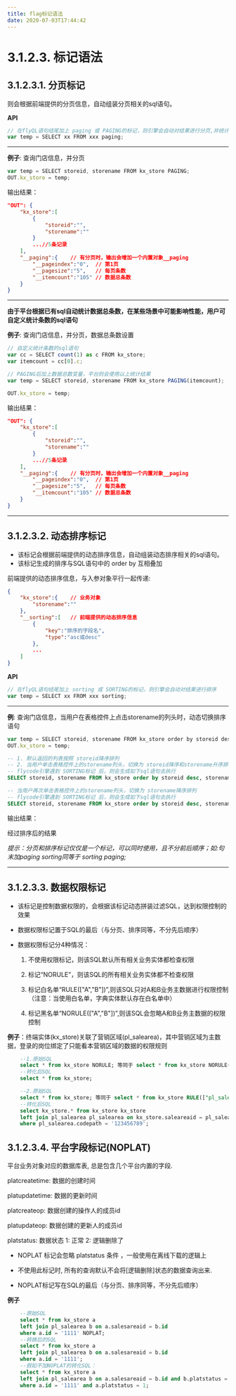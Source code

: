 ```yaml
---
title: flag标记语法
date: 2020-07-03T17:44:42
---
```


# 3.1.2.3. 标记语法

## 3.1.2.3.1. 分页标记

则会根据前端提供的分页信息，自动组装分页相关的sql语句。

**API**

```js
// 在flyQL语句结尾加上 paging 或 PAGING的标记，则引擎会自动对结果进行分页,并统计数据总条数
var temp = SELECT xx FROM xxx paging;
```

---

**例子**: 查询门店信息，并分页

```js
var temp = SELECT storeid, storename FROM kx_store PAGING;
OUT.kx_store = temp;
```

输出结果：

```json
"OUT": {
    "kx_store":[
        {
            "storeid":"",
            "storename":""
        }
        ...//5条记录
    ],
    "__paging":{    // 有分页时，输出会增加一个内置对象__paging
        "__pageindex":"0",  // 第1页
        "__pagesize":"5",   // 每页条数
        "__itemcount":"105" // 数据总条数
    }
}
```

---

**由于平台根据已有sql自动统计数据总条数，在某些场景中可能影响性能，用户可自定义统计条数的sql语句**

**例子**: 查询门店信息，并分页，数据总条数设置

```js
// 自定义统计条数的sql语句
var cc = SELECT count(1) as c FROM kx_store;
var itemcount = cc[0].c;

// PAGING后加上数据总数变量，平台则会使用以上统计结果
var temp = SELECT storeid, storename FROM kx_store PAGING(itemcount);

OUT.kx_store = temp;
```

输出结果：

```json
"OUT": {
    "kx_store":[
        {
            "storeid":"",
            "storename":""
        }
        ...//5条记录
    ],
    "__paging":{    // 有分页时，输出会增加一个内置对象__paging
        "__pageindex":"0",  // 第1页
        "__pagesize":"5",   // 每页条数
        "__itemcount":"105" // 数据总条数
    }
}
```

---

## 3.1.2.3.2. 动态排序标记

* 该标记会根据前端提供的动态排序信息，自动组装动态排序相关的sql语句。
* 该标记生成的排序与SQL语句中的 order by 互相叠加

前端提供的动态排序信息，与入参对象平行一起传递:

```json
{
    "kx_store":{    // 业务对象
        "storename":""
    },
    "__sorting":[   // 前端提供的动态排序信息
        {
            "key":"排序的字段名",
            "type":"asc或desc"
        },
        ...
    ]
}
```

**API**

```js
// 在flyQL语句结尾加上 sorting 或 SORTING的标记，则引擎会自动对结果进行排序
var temp = SELECT xx FROM xxx sorting;
```

---

**例**: 查询门店信息，当用户在表格控件上点击storename的列头时，动态切换排序语句

```js
var temp = SELECT storeid, storename FROM kx_store order by storeid desc SORTING;
OUT.kx_store = temp;
```

```sql
-- 1. 默认返回的列表按照 storeid降序排列
-- 2. 当用户单击表格控件上的storename列头，切换为 storeid降序和storename升序排列，
-- flycode引擎遇到 SORTING标记 后，则会生成如下sql语句去执行
SELECT storeid, storename FROM kx_store order by storeid desc, storename asc
```

```sql
-- 当用户再次单击表格控件上的storename列头，切换为 storename降序排列
-- flycode引擎遇到 SORTING标记 后，则会生成如下sql语句去执行
SELECT storeid, storename FROM kx_store order by storeid desc, storename desc
```

输出结果：

经过排序后的结果

*提示：分页和排序标记仅仅是一个标记，可以同时使用，且不分前后顺序；如:句末加paging sorting同等于 sorting paging;*

---

## 3.1.2.3.3. 数据权限标记

* 该标记是控制数据权限的，会根据该标记动态拼装过滤SQL，达到权限控制的效果
* 数据权限标记置于SQL的最后（与分页、排序同等，不分先后顺序）

* 数据权限标记分4种情况：

  1. 不使用权限标记，则该SQL默认所有相关业务实体都检查权限

  2. 标记“NORULE”，则该SQL的所有相关业务实体都不检查权限

  3. 标记白名单“RULE(\["A","B"\])”,则该SQL只对A和B业务主数据进行权限控制（注意：当使用白名单，字典实体默认存在白名单中）
  4. 标记黑名单“NORULE(\["A","B"\])”,则该SQL会忽略A和B业务主数据的权限控制

**例子**：终端实体(kx\_store)关联了营销区域(pl\_salearea)，其中营销区域为主数据，登录的岗位绑定了只能看本营销区域的数据的权限规则

```sql
    --1.原始SQL
    select * from kx_store NORULE; 等同于 select * from kx_store NORULE(["pl_salearea"]);
    --转化后SQL
    select * from kx_store;

    --2.原始SQL
    select * from kx_store; 等同于 select * from kx_store RULE(["pl_salearea"]);
    --转化后SQL
    select kx_store.* from kx_store kx_store
    left join pl_salearea pl_salearea on kx_store.saleareaid = pl_salearea.orgstructid
    where pl_salearea.codepath = '123456789';
```

## 3.1.2.3.4. 平台字段标记(NOPLAT)

平台业务对象对应的数据库表, 总是包含几个平台内置的字段.

platcreatetime: 数据的创建时间

platupdatetime: 数据的更新时间

platcreateop: 数据创建的操作人的成员id

platupdateop: 数据创建的更新人的成员id

platstatus: 数据状态 1: 正常 2: 逻辑删除了

* NOPLAT 标记会忽略 platstatus 条件 ，一般使用在离线下载的逻辑上

* 不使用此标记时, 所有的查询默认不会将\[逻辑删除\]状态的数据查询出来.
* NOPLAT标记写在SQL的最后（与分页、排序同等，不分先后顺序）

**例子**

```sql
    --原始SQL
    select * from kx_store a
    left join pl_salearea b on a.salesareaid = b.id
    where a.id = '1111' NOPLAT;
    --转换后的SQL
    select * from kx_store a
    left join pl_salearea b on a.salesareaid = b.id
    where a.id = '1111';
    --假如不加NOPLAT的转化SQL：
    select * from kx_store a
    left join pl_salearea b on a.salesareaid = b.id and b.platstatus = 1
    where a.id = '1111' and a.platstatus = 1;
```